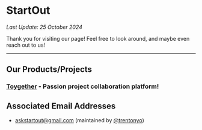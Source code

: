 # StartOut

_Last Update: 25 October 2024_

Thank you for visiting our page! Feel free to look around, and maybe even reach out to us!

-----------------------

## Our Products/Projects

### [Toygether](https://toygether.net/) - Passion project collaboration platform!

## Associated Email Addresses

* [askstartout@gmail.com](mailto:askstartout@gmail.com) (maintained by [@trentonyo](https://github.com/trentonyo))
